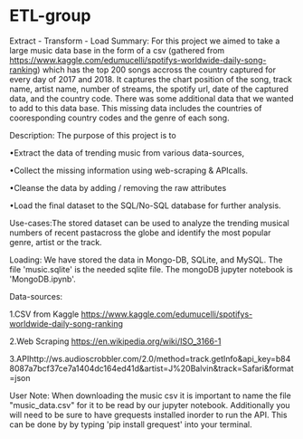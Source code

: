 # ETL-group
Extract - Transform - Load 
Summary: For this project we aimed to take a large music data base in the form of a csv (gathered from https://www.kaggle.com/edumucelli/spotifys-worldwide-daily-song-ranking) which has the top 200 songs accross the country captured for every day of 2017 and 2018. It captures the chart position of the song, track name, artist name, number of streams, the spotify url, date of the captured data, and the country code. There was some additional data that we wanted to add to this data base. This missing data includes the countries of cooresponding country codes and the genre of each song.


Description:
The purpose of this project is to

•Extract the data of trending music from various data-sources,

•Collect the missing information using web-scraping & APIcalls.

•Cleanse the data by adding / removing the raw attributes 

•Load the final dataset to the SQL/No-SQL database for further analysis.


Use-cases:The stored dataset can be used to analyze the trending musical numbers of recent pastacross the globe and identify the most popular genre, artist or the track. 

Loading: We have stored the data in Mongo-DB, SQLite, and MySQL. The file 'music.sqlite' is the needed sqlite file. The mongoDB jupyter notebook is 'MongoDB.ipynb'. 


Data-sources:

1.CSV from Kaggle https://www.kaggle.com/edumucelli/spotifys-worldwide-daily-song-ranking

2.Web Scraping https://en.wikipedia.org/wiki/ISO_3166-1

3.APIhttp://ws.audioscrobbler.com/2.0/method=track.getInfo&api_key=b848087a7bcf37ce7a1404dc164ed41d&artist=J%20Balvin&track=Safari&format=json


User Note: When downloading the music csv it is important to name the file "music_data.csv" for it to be read by our jupyter notebook. Additionally you will need to be sure to have grequests installed inorder to run the API. This can be done by by typing 'pip install grequest' into your terminal. 

